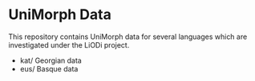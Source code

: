 UniMorph Data
=============

This repository contains UniMorph data for several languages which are investigated under the LiODi project.

- kat/
Georgian data
- eus/
Basque data

